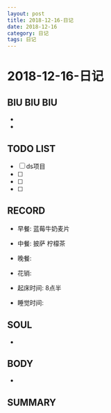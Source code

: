 ```yaml
---
layout: post
title: 2018-12-16-日记
date: 2018-12-16
category: 日记
tags: 日记
---
```

# 2018-12-16-日记
## BIU BIU BIU
- 
- 
 
## TODO LIST
- [ ] ds项目
- [ ] 
- [ ] 
- [ ] 
 
## RECORD
- 早餐: 蓝莓牛奶麦片  
- 中餐:  披萨 柠檬茶
- 晚餐:  
 
- 花销:  
 
- 起床时间:  8点半
- 睡觉时间:  
 
## SOUL
- 
 
## BODY
- 
 
## SUMMARY
 
 
